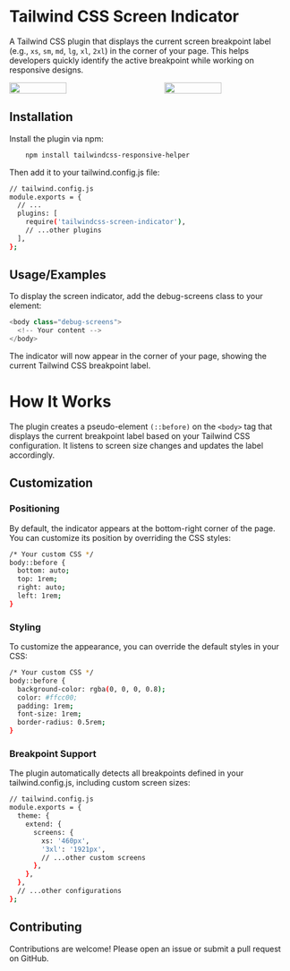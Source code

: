 
# Tailwind CSS Screen Indicator


A Tailwind CSS plugin that displays the current screen breakpoint label (e.g., ```xs```, ```sm```, ```md```, ```lg```, ```xl```, ```2xl```) in the corner of your page. This helps developers quickly identify the active breakpoint while working on responsive designs.

<div style="display: flex; justify-content: space-between; gap: 10px;">
  <img src="https://github.com/user-attachments/assets/5402acf4-dd09-4d06-b2d4-789330dd294d" width="45%" />
  <img src="https://github.com/user-attachments/assets/77d8e7db-3aeb-4967-81c5-b1a8db50af44" width="45%" />
</div>

## Installation

Install the plugin via npm:

```bash
    npm install tailwindcss-responsive-helper
```
Then add it to your tailwind.config.js file:

```bash
// tailwind.config.js
module.exports = {
  // ...
  plugins: [
    require('tailwindcss-screen-indicator'),
    // ...other plugins
  ],
};
```



## Usage/Examples
To display the screen indicator, add the debug-screens class to your <body> element:


```javascript
<body class="debug-screens">
  <!-- Your content -->
</body>
```

The indicator will now appear in the corner of your page, showing the current Tailwind CSS breakpoint label.




# How It Works


The plugin creates a pseudo-element ```(::before)``` on the ```<body>``` tag that displays the current breakpoint label based on your Tailwind CSS configuration. It listens to screen size changes and updates the label accordingly.





## Customization
### Positioning
By default, the indicator appears at the bottom-right corner of the page. You can customize its position by overriding the CSS styles:

```bash
/* Your custom CSS */
body::before {
  bottom: auto;
  top: 1rem;
  right: auto;
  left: 1rem;
}
```
### Styling
To customize the appearance, you can override the default styles in your CSS:

```bash
/* Your custom CSS */
body::before {
  background-color: rgba(0, 0, 0, 0.8);
  color: #ffcc00;
  padding: 1rem;
  font-size: 1rem;
  border-radius: 0.5rem;
}

```

### Breakpoint Support
The plugin automatically detects all breakpoints defined in your tailwind.config.js, including custom screen sizes:

```bash
// tailwind.config.js
module.exports = {
  theme: {
    extend: {
      screens: {
        xs: '460px',
        '3xl': '1921px',
        // ...other custom screens
      },
    },
  },
  // ...other configurations
};
```
## Contributing

Contributions are welcome! Please open an issue or submit a pull request on GitHub.



